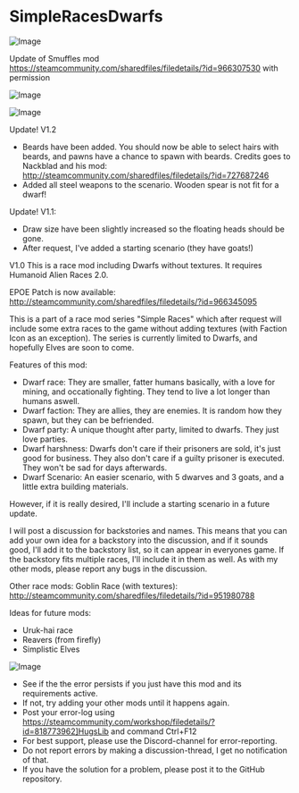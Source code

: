 # SimpleRacesDwarfs

![Image](https://i.imgur.com/buuPQel.png)

Update of Smuffles mod
https://steamcommunity.com/sharedfiles/filedetails/?id=966307530
with permission

![Image](https://i.imgur.com/pufA0kM.png)

	
![Image](https://i.imgur.com/Z4GOv8H.png)

Update! V1.2
- Beards have been added. You should now be able to select hairs with beards, and pawns have a chance to spawn with beards. Credits goes to Nackblad and his mod:
http://steamcommunity.com/sharedfiles/filedetails/?id=727687246
- Added all steel weapons to the scenario. Wooden spear is not fit for a dwarf!

Update! V1.1:
- Draw size have been slightly increased so the floating heads should be gone.
- After request, I've added a starting scenario (they have goats!)

V1.0 This is a race mod including Dwarfs without textures. It requires Humanoid Alien Races 2.0.

EPOE Patch is now available: http://steamcommunity.com/sharedfiles/filedetails/?id=966345095

This is a part of a race mod series "Simple Races" which after request will include some extra races to the game without adding textures (with Faction Icon as an exception). The series is currently limited to Dwarfs, and hopefully Elves are soon to come. 

Features of this mod:
- Dwarf race: They are smaller, fatter humans basically, with a love for mining, and occationally fighting. They tend to live a lot longer than humans aswell.
- Dwarf faction: They are allies, they are enemies. It is random how they spawn, but they can be befriended.
- Dwarf party: A unique thought after party, limited to dwarfs. They just love parties. 
- Dwarf harshness: Dwarfs don't care if their prisoners are sold, it's just good for business. They also don't care if a guilty prisoner is executed. They won't be sad for days afterwards.
- Dwarf Scenario: An easier scenario, with 5 dwarves and 3 goats, and a little extra building materials.

However, if it is really desired, I'll include a starting scenario in a future update.

I will post a discussion for backstories and names. This means that you can add your own idea for a backstory into the discussion, and if it sounds good, I'll add it to the backstory list, so it can appear in everyones game. If the backstory fits multiple races, I'll include it in them as well.
As with my other mods, please report any bugs in the discussion.

Other race mods:
Goblin Race (with textures): http://steamcommunity.com/sharedfiles/filedetails/?id=951980788

Ideas for future mods:
- Uruk-hai race
- Reavers (from firefly)
- Simplistic Elves

![Image](https://i.imgur.com/PwoNOj4.png)



-  See if the the error persists if you just have this mod and its requirements active.
-  If not, try adding your other mods until it happens again.
-  Post your error-log using https://steamcommunity.com/workshop/filedetails/?id=818773962]HugsLib and command Ctrl+F12
-  For best support, please use the Discord-channel for error-reporting.
-  Do not report errors by making a discussion-thread, I get no notification of that.
-  If you have the solution for a problem, please post it to the GitHub repository.




